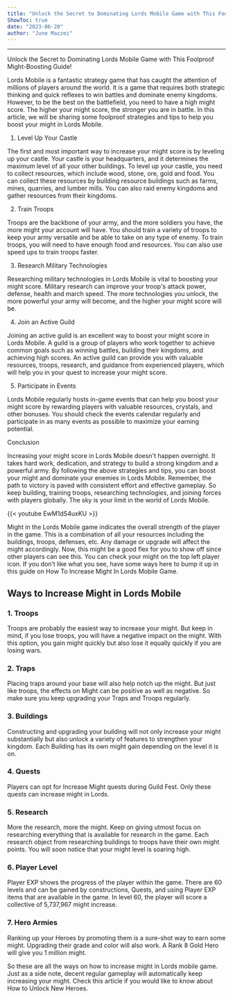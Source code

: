 ```yaml
---
title: "Unlock the Secret to Dominating Lords Mobile Game with This Foolproof Might-Boosting Guide!"
ShowToc: true 
date: "2023-06-20"
author: "June Mazzei"
---
```

*****
Unlock the Secret to Dominating Lords Mobile Game with This Foolproof Might-Boosting Guide!

Lords Mobile is a fantastic strategy game that has caught the attention of millions of players around the world. It is a game that requires both strategic thinking and quick reflexes to win battles and dominate enemy kingdoms. However, to be the best on the battlefield, you need to have a high might score. The higher your might score, the stronger you are in battle. In this article, we will be sharing some foolproof strategies and tips to help you boost your might in Lords Mobile.

1. Level Up Your Castle

The first and most important way to increase your might score is by leveling up your castle. Your castle is your headquarters, and it determines the maximum level of all your other buildings. To level up your castle, you need to collect resources, which include wood, stone, ore, gold and food. You can collect these resources by building resource buildings such as farms, mines, quarries, and lumber mills. You can also raid enemy kingdoms and gather resources from their kingdoms.

2. Train Troops

Troops are the backbone of your army, and the more soldiers you have, the more might your account will have. You should train a variety of troops to keep your army versatile and be able to take on any type of enemy. To train troops, you will need to have enough food and resources. You can also use speed ups to train troops faster.

3. Research Military Technologies

Researching military technologies in Lords Mobile is vital to boosting your might score. Military research can improve your troop's attack power, defense, health and march speed. The more technologies you unlock, the more powerful your army will become, and the higher your might score will be.

4. Join an Active Guild

Joining an active guild is an excellent way to boost your might score in Lords Mobile. A guild is a group of players who work together to achieve common goals such as winning battles, building their kingdoms, and achieving high scores. An active guild can provide you with valuable resources, troops, research, and guidance from experienced players, which will help you in your quest to increase your might score.

5. Participate in Events

Lords Mobile regularly hosts in-game events that can help you boost your might score by rewarding players with valuable resources, crystals, and other bonuses. You should check the events calendar regularly and participate in as many events as possible to maximize your earning potential.

Conclusion

Increasing your might score in Lords Mobile doesn't happen overnight. It takes hard work, dedication, and strategy to build a strong kingdom and a powerful army. By following the above strategies and tips, you can boost your might and dominate your enemies in Lords Mobile. Remember, the path to victory is paved with consistent effort and effective gameplay. So keep building, training troops, researching technologies, and joining forces with players globally. The sky is your limit in the world of Lords Mobile.

{{< youtube EwM1dS4uxKU >}} 



Might in the Lords Mobile game indicates the overall strength of the player in the game. This is a combination of all your resources including the buildings, troops, defenses, etc. Any damage or upgrade will affect the might accordingly. Now, this might be a good flex for you to show off since other players can see this. You can check your might on the top left player icon. If you don’t like what you see, have some ways here to bump it up in this guide on How To Increase Might In Lords Mobile Game.
 
## Ways to Increase Might in Lords Mobile
 

 
### 1. Troops
 
Troops are probably the easiest way to increase your might. But keep in mind, if you lose troops, you will have a negative impact on the might. With this option, you gain might quickly but also lose it equally quickly if you are losing wars.
 
### 2. Traps
 
Placing traps around your base will also help notch up the might. But just like troops, the effects on Might can be positive as well as negative. So make sure you keep upgrading your Traps and Troops regularly.
 
### 3. Buildings
 
Constructing and upgrading your building will not only increase your might substantially but also unlock a variety of features to strengthen your kingdom. Each Building has its own might gain depending on the level it is on.
 
### 4. Quests
 
Players can opt for Increase Might quests during Guild Fest. Only these quests can increase might in Lords.
 
### 5. Research
 
More the research, more the might. Keep on giving utmost focus on researching everything that is available for research in the game. Each research object from researching buildings to troops have their own might points. You will soon notice that your might level is soaring high.
 
### 6. Player Level
 
Player EXP shows the progress of the player within the game. There are 60 levels and can be gained by constructions, Quests, and using Player EXP items that are available in the game. In level 60, the player will score a collective of 5,737,967 might increase.
 
### 7. Hero Armies
 
Ranking up your Heroes by promoting them is a sure-shot way to earn some might. Upgrading their grade and color will also work. A Rank 8 Gold Hero will give you 1 million might.
 
So these are all the ways on how to increase might in Lords mobile game. Just as a side note, decent regular gameplay will automatically keep increasing your might. Check this article if you would like to know about How to Unlock New Heroes.




